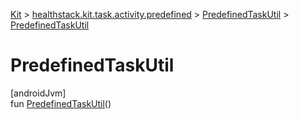 
[Kit](../../../kit.html) > [healthstack.kit.task.activity.predefined](../index.html) > [PredefinedTaskUtil](index.html) > [PredefinedTaskUtil](-predefined-task-util.html)



# PredefinedTaskUtil



[androidJvm]\
fun [PredefinedTaskUtil](-predefined-task-util.html)()




